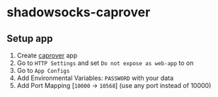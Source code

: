 # shadowsocks-caprover

## Setup app

1. Create [caprover](https://caprover.com/) app
2. Go to `HTTP Settings` and set `Do not expose as web-app` to on
3. Go to `App Configs`
4. Add Environmental Variables: `PASSWORD` with your data
5. Add Port Mapping [`10000` -> `10568`] (use any port instead of 10000)
